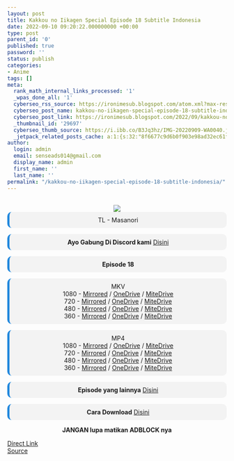```yaml
---
layout: post
title: Kakkou no Iikagen Special Episode 18 Subtitle Indonesia
date: 2022-09-10 09:20:22.000000000 +00:00
type: post
parent_id: '0'
published: true
password: ''
status: publish
categories:
- Anime
tags: []
meta:
  rank_math_internal_links_processed: '1'
  _wpas_done_all: '1'
  cyberseo_rss_source: https://ironimesub.blogspot.com/atom.xml?max-results=150
  cyberseo_post_name: kakkou-no-iikagen-special-episode-18-subtitle-indonesia
  cyberseo_post_link: https://ironimesub.blogspot.com/2022/09/kakkou-no-iikagen-special-episode-18.html
  _thumbnail_id: '29697'
  cyberseo_thumb_source: https://i.ibb.co/B3Jq3hz/IMG-20220909-WA0040.jpg
  _jetpack_related_posts_cache: a:1:{s:32:"8f6677c9d6b0f903e98ad32ec61f8deb";a:2:{s:7:"expires";i:1662964829;s:7:"payload";a:3:{i:0;a:1:{s:2:"id";i:29001;}i:1;a:1:{s:2:"id";i:23296;}i:2;a:1:{s:2:"id";i:24275;}}}}
author:
  login: admin
  email: senseads014@gmail.com
  display_name: admin
  first_name: ''
  last_name: ''
permalink: "/kakkou-no-iikagen-special-episode-18-subtitle-indonesia/"
---
```


<div style="text-align: center">
<br />
<img src="{{ site.baseurl }}/assets/2022/09/IMG-20220909-WA0040.jpg" />
<div style="background-color: #f3f3f3;border-left: 5px solid #2288dd;border-radius: 10px;padding: 10px">
TL - Masanori</div>
<p></p>
<div style="background-color: #f3f3f3;border-left: 5px solid #2288dd;border-radius: 10px;padding: 10px">
<strong>Ayo Gabung Di Discord kami</strong> <a href="https://discord.gg/aNHRkNeY">Disini</a>
</div>
<p></p>
<div style="background-color: #f3f3f3;border-left: 5px solid #2288dd;border-radius: 10px;padding: 10px">
<strong>Episode 18</strong> </div>
<p></p>
<div style="background-color: #f3f3f3;border-left: 5px solid #2288dd;border-radius: 10px;padding: 10px">
MKV<br />
1080 - <a href="https://mir.cr/14H37PBZ">Mirrored</a> / <a href="https://smkn1stg-my.sharepoint.com/:v:/g/personal/irony_smkn1sintang_sch_id/EVseMzhSvVRKkSuoyNdg5T8Bnv_hS6rKrq5Jx33ntqPLOw?e=MqwHvP">OneDrive</a> / <a href="https://mitedrive.my.id/view/0985565603169ad">MiteDrive</a><br />
720 - <a href="https://mir.cr/CSKLDAED">Mirrored</a> / <a href="https://smkn1stg-my.sharepoint.com/:v:/g/personal/irony_smkn1sintang_sch_id/EfSH7WeFiplOpyJV_pB80EMBJ_0hcKZt2jlYp-sdcLS--Q?e=fM5IpK">OneDrive</a> / <a href="https://mitedrive.my.id/view/a741893a304aa3d">MiteDrive</a><br />
480 - <a href="https://mir.cr/0U1XB1XZ">Mirrored</a> / <a href="https://smkn1stg-my.sharepoint.com/:v:/g/personal/irony_smkn1sintang_sch_id/ES-IuIxYH-tJpT_8BVBWgl8BVcRD9sypeSqA_roeNJAiEA?e=uHDZrA">OneDrive</a> / <a href="https://mitedrive.my.id/view/aafa68f27ac5b56">MiteDrive</a><br />
360 - <a href="https://mir.cr/1B4AZ4WG">Mirrored</a> / <a href="https://smkn1stg-my.sharepoint.com/:v:/g/personal/irony_smkn1sintang_sch_id/EYVD_m9OERlDqfohrecHyoUBfApIBi5MiLhPcuvXbjyubQ?e=fkfQZR">OneDrive</a> / <a href="https://mitedrive.my.id/view/83f7aef27">MiteDrive</a>
</div>
<p></p>
<div style="background-color: #f3f3f3;border-left: 5px solid #2288dd;border-radius: 10px;padding: 10px">
MP4<br />
1080 - <a href="https://mir.cr/0USG1CCT">Mirrored</a> / <a href="https://smkn1stg-my.sharepoint.com/:v:/g/personal/irony_smkn1sintang_sch_id/EccwwRO1EZVAjrTsffAD6kQBxW8a7Ykt7GErxYLj-auiyQ?e=AhcYVg">OneDrive</a> / <a href="https://mitedrive.my.id/view/76c14bebda60e3f">MiteDrive</a><br />
720 - <a href="https://mir.cr/LGZDKPXE">Mirrored</a> / <a href="https://smkn1stg-my.sharepoint.com/:v:/g/personal/irony_smkn1sintang_sch_id/ERu9okfE-BxDoj0FiA0kxAEBDqqIKiuu-57OweK1KyAnWQ?e=nDYpqU">OneDrive</a> / <a href="https://mitedrive.my.id/view/a7715a46f307f65">MiteDrive</a><br />
480 - <a href="https://mir.cr/AMBANPDB">Mirrored</a> / <a href="https://smkn1stg-my.sharepoint.com/:v:/g/personal/irony_smkn1sintang_sch_id/EW5ixYYwXg1LrmNHqtaX5AUBH2szOdctkV-UuQizc6hMgQ?e=suDfUY">OneDrive</a> / <a href="https://mitedrive.my.id/view/07b00d4bd0">MiteDrive</a><br />
360 - <a href="https://mir.cr/0ZCBIZ5O">Mirrored</a> / <a href="https://smkn1stg-my.sharepoint.com/:v:/g/personal/irony_smkn1sintang_sch_id/EQmkuXuVdlZEuNhOKPeazrMB0Smp7_eu5B4Ag2bLQa9U5g?e=7HUr7u">OneDrive</a> / <a href="https://mitedrive.my.id/view/55f24bc6bb38a4a">MiteDrive</a>
</div>
<p>
<div style="background-color: #f3f3f3;border-left: 5px solid #2288dd;border-radius: 10px;padding: 10px">
<strong>Episode yang lainnya</strong> <a href="https://ironimesub.blogspot.com/p/kakkou-no-iikagen.html">Disini</a>
</div>
<p></p>
<div style="background-color: #f3f3f3;border-left: 5px solid #2288dd;border-radius: 10px;padding: 10px">
<strong>Cara Download</strong> <a href="https://ironimesub.blogspot.com/2022/04/cara-mendownload-di-mirrored.html">Disini</a>
</div>
<p><strong>JANGAN lupa matikan ADBLOCK nya</strong></p>
</div>
<div class="divbtn"> <a href="https://handymansurrender.com/fihup8buzv?key=94550f7ce39444073321dde3b8782f97" class="btn"><i class="fa fa-download"></i> Direct Link</a> <br /><a href="https://ironimesub.blogspot.com/2022/09/kakkou-no-iikagen-special-episode-18.html">Source</a> </div>
